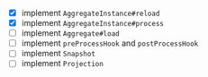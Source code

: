 - [x] implement `AggregateInstance#reload`
- [x] implement `AggregateInstance#process`
- [ ] implement `Aggregate#load`
- [ ] implement `preProcessHook` and `postProcessHook`
- [ ] implement `Snapshot`
- [ ] implement `Projection`
